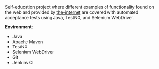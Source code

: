 Self-education project where different examples of functionality found on the web and provided by [the-internet](https://github.com/tourdedave/the-internet) are covered with automated acceptance tests using Java, TestNG, and Selenium WebDriver.

**Environment**:
* Java
* Apache Maven
* TestNG
* Selenium WebDriver
* Git
* Jenkins CI
